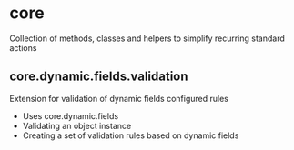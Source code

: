 # core
Collection of methods, classes and helpers to simplify recurring standard actions
	
## core.dynamic.fields.validation
Extension for validation of dynamic fields configured rules

* Uses core.dynamic.fields
* Validating an object instance
* Creating a set of validation rules based on dynamic fields	
